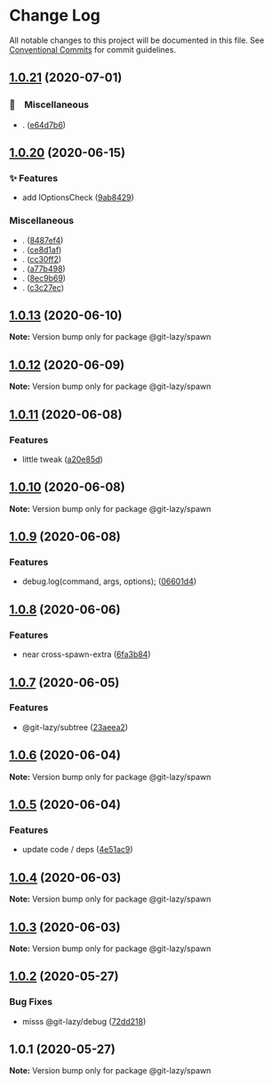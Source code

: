 # Change Log

All notable changes to this project will be documented in this file.
See [Conventional Commits](https://conventionalcommits.org) for commit guidelines.

## [1.0.21](https://github.com/bluelovers/ws-git-lazy/compare/@git-lazy/spawn@1.0.20...@git-lazy/spawn@1.0.21) (2020-07-01)


### 🔖　Miscellaneous

* . ([e64d7b6](https://github.com/bluelovers/ws-git-lazy/commit/e64d7b630e602b519955a36b77bdc0dd7de6d981))





## [1.0.20](https://github.com/bluelovers/ws-git-lazy/compare/@git-lazy/spawn@1.0.13...@git-lazy/spawn@1.0.20) (2020-06-15)


### ✨ Features

*  add IOptionsCheck ([9ab8429](https://github.com/bluelovers/ws-git-lazy/commit/9ab8429e94c0258499ca130092c2557cee70b688))


### Miscellaneous

* . ([8487ef4](https://github.com/bluelovers/ws-git-lazy/commit/8487ef49cae3f85a0d9d56caa86037d7ae3f7469))
* . ([ce8d1af](https://github.com/bluelovers/ws-git-lazy/commit/ce8d1af7e69ec037824ec911a90f514cf7d36820))
* . ([cc30ff2](https://github.com/bluelovers/ws-git-lazy/commit/cc30ff290fb3a0e9b80e6f52f6e0b0cff52fede8))
* . ([a77b498](https://github.com/bluelovers/ws-git-lazy/commit/a77b4987519be4b0c82ae6249d50ad39a57fa151))
* . ([8ec9b69](https://github.com/bluelovers/ws-git-lazy/commit/8ec9b69921251b9c208e3bb9b992eb0539a9b2dd))
* . ([c3c27ec](https://github.com/bluelovers/ws-git-lazy/commit/c3c27ec2973b78f1d2241130736b9e6ff02a0fd4))





## [1.0.13](https://github.com/bluelovers/ws-git-lazy/compare/@git-lazy/spawn@1.0.12...@git-lazy/spawn@1.0.13) (2020-06-10)

**Note:** Version bump only for package @git-lazy/spawn





## [1.0.12](https://github.com/bluelovers/ws-git-lazy/compare/@git-lazy/spawn@1.0.11...@git-lazy/spawn@1.0.12) (2020-06-09)

**Note:** Version bump only for package @git-lazy/spawn





## [1.0.11](https://github.com/bluelovers/ws-git-lazy/compare/@git-lazy/spawn@1.0.10...@git-lazy/spawn@1.0.11) (2020-06-08)


### Features

* little tweak ([a20e85d](https://github.com/bluelovers/ws-git-lazy/commit/a20e85de6cbf8fd5c3c005f456eb1993eadaf7e4))





## [1.0.10](https://github.com/bluelovers/ws-git-lazy/compare/@git-lazy/spawn@1.0.9...@git-lazy/spawn@1.0.10) (2020-06-08)

**Note:** Version bump only for package @git-lazy/spawn





## [1.0.9](https://github.com/bluelovers/ws-git-lazy/compare/@git-lazy/spawn@1.0.8...@git-lazy/spawn@1.0.9) (2020-06-08)


### Features

* debug.log(command, args, options); ([06601d4](https://github.com/bluelovers/ws-git-lazy/commit/06601d4af3a81a36820a990b4b3880eb2b9d6581))





## [1.0.8](https://github.com/bluelovers/ws-git-lazy/compare/@git-lazy/spawn@1.0.7...@git-lazy/spawn@1.0.8) (2020-06-06)


### Features

* near cross-spawn-extra ([6fa3b84](https://github.com/bluelovers/ws-git-lazy/commit/6fa3b84ca146cf80b6fbc0156343e07bf27b6023))





## [1.0.7](https://github.com/bluelovers/ws-git-lazy/compare/@git-lazy/spawn@1.0.6...@git-lazy/spawn@1.0.7) (2020-06-05)


### Features

* @git-lazy/subtree ([23aeea2](https://github.com/bluelovers/ws-git-lazy/commit/23aeea214829dacf4cb60913afd1987eebb68cdc))





## [1.0.6](https://github.com/bluelovers/ws-git-lazy/compare/@git-lazy/spawn@1.0.5...@git-lazy/spawn@1.0.6) (2020-06-04)

**Note:** Version bump only for package @git-lazy/spawn





## [1.0.5](https://github.com/bluelovers/ws-git-lazy/compare/@git-lazy/spawn@1.0.4...@git-lazy/spawn@1.0.5) (2020-06-04)


### Features

* update code / deps ([4e51ac9](https://github.com/bluelovers/ws-git-lazy/commit/4e51ac92473ecd9d855c0fdbe52530a1b9d4ca82))





## [1.0.4](https://github.com/bluelovers/ws-git-lazy/compare/@git-lazy/spawn@1.0.3...@git-lazy/spawn@1.0.4) (2020-06-03)

**Note:** Version bump only for package @git-lazy/spawn





## [1.0.3](https://github.com/bluelovers/ws-git-lazy/compare/@git-lazy/spawn@1.0.2...@git-lazy/spawn@1.0.3) (2020-06-03)

**Note:** Version bump only for package @git-lazy/spawn





## [1.0.2](https://github.com/bluelovers/ws-git-lazy/compare/@git-lazy/spawn@1.0.1...@git-lazy/spawn@1.0.2) (2020-05-27)


### Bug Fixes

* misss @git-lazy/debug ([72dd218](https://github.com/bluelovers/ws-git-lazy/commit/72dd2184dba9489319698c487d748d4a7e585e0e))





## 1.0.1 (2020-05-27)

**Note:** Version bump only for package @git-lazy/spawn
